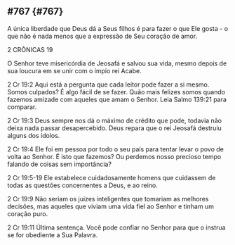 ## #767 {#767}

A única liberdade que Deus dá a Seus filhos é para fazer o que Ele gosta - o que não é nada menos que a expressão de Seu coração de amor.

2 CRÔNICAS 19

O Senhor teve misericórdia de Jeosafá e salvou sua vida, mesmo depois de sua loucura em se unir com o ímpio rei Acabe.

2 Cr 19:2 Aqui está a pergunta que cada leitor pode fazer a si mesmo. Somos culpados? É algo fácil de se fazer. Quão mais felizes somos quando fazemos amizade com aqueles que amam o Senhor. Leia Salmo 139:21 para comparar.

2 Cr 19:3 Deus sempre nos dá o máximo de crédito que pode, todavia não deixa nada passar desapercebido. Deus repara que o rei Jeosafá destruiu alguns dos ídolos.

2 Cr 19:4 Ele foi em pessoa por todo o seu país para tentar levar o povo de volta ao Senhor. É isto que fazemos? Ou perdemos nosso precioso tempo falando de coisas sem importância?

2 Cr 19:5-19 Ele estabelece cuidadosamente homens que cuidassem de todas as questões concernentes a Deus, e ao reino.

2 Cr 19:9 Não seriam os juizes inteligentes que tomariam as melhores decisões, mas aqueles que viviam uma vida fiel ao Senhor e tinham um coração puro.

2 Cr 19:11 Última sentença. Você pode confiar no Senhor para que o instrua se for obediente a Sua Palavra.